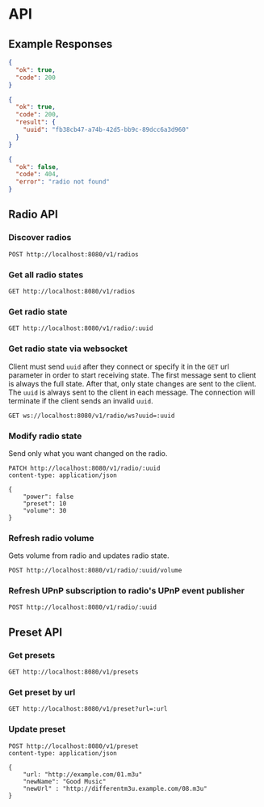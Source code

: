 # API

## Example Responses

```json
{
  "ok": true,
  "code": 200
}
```

```json
{
  "ok": true,
  "code": 200,
  "result": {
    "uuid": "fb38cb47-a74b-42d5-bb9c-89dcc6a3d960"
  }
}
```

```json
{
  "ok": false,
  "code": 404,
  "error": "radio not found"
}
```

## Radio API

### Discover radios

```
POST http://localhost:8080/v1/radios
```

### Get all radio states

```
GET http://localhost:8080/v1/radios
```

### Get radio state

```
GET http://localhost:8080/v1/radio/:uuid
```

### Get radio state via websocket

Client must send `uuid` after they connect or specify it in the `GET` url parameter in order to start receiving state. The first message sent to client is always the full state. After that, only state changes are sent to the client. The `uuid` is always sent to the client in each message. The connection will terminate if the client sends an invalid `uuid`.

```
GET ws://localhost:8080/v1/radio/ws?uuid=:uuid
```

### Modify radio state

Send only what you want changed on the radio.

```
PATCH http://localhost:8080/v1/radio/:uuid
content-type: application/json

{
	"power": false
	"preset": 10
	"volume": 30
}
```

### Refresh radio volume

Gets volume from radio and updates radio state.

```
POST http://localhost:8080/v1/radio/:uuid/volume
```

### Refresh UPnP subscription to radio's UPnP event publisher

```
POST http://localhost:8080/v1/radio/:uuid
```

## Preset API

### Get presets

```
GET http://localhost:8080/v1/presets
```

### Get preset by url

```
GET http://localhost:8080/v1/preset?url=:url
```

### Update preset

```
POST http://localhost:8080/v1/preset
content-type: application/json

{
	"url: "http://example.com/01.m3u"
	"newName": "Good Music"
	"newUrl" : "http://differentm3u.example.com/08.m3u"
}
```
